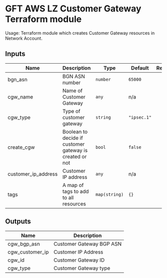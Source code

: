 # GFT AWS LZ Customer Gateway Terraform module

Usage: Terraform module which creates Customer Gateway resources in Network Account.

## Inputs

| Name | Description | Type | Default | Required |
|------|-------------|------|---------|:-----:|
| bgn\_asn | BGN ASN number | `number` | `65000` | no |
| cgw\_name | Name of Customer Gateway | `any` | n/a | yes |
| cgw\_type | Type of customer gateway | `string` | `"ipsec.1"` | no |
| create\_cgw | Boolean to decide if customer gateway is created or not | `bool` | `false` | no |
| customer\_ip\_address | Customer IP address | `any` | n/a | yes |
| tags | A map of tags to add to all resources | `map(string)` | `{}` | no |

## Outputs

| Name | Description |
|------|-------------|
| cgw\_bgp\_asn | Customer Gateway BGP ASN |
| cgw\_customer\_ip | Customer IP Address |
| cgw\_id | Customer Gateway ID |
| cgw\_type | Customer Gateway type |

